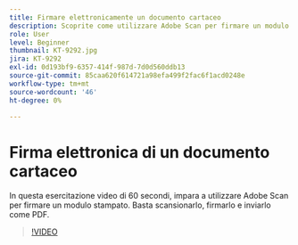 ```yaml
---
title: Firmare elettronicamente un documento cartaceo
description: Scoprite come utilizzare Adobe Scan per firmare un modulo stampato
role: User
level: Beginner
thumbnail: KT-9292.jpg
jira: KT-9292
exl-id: 0d193bf9-6357-414f-987d-7d0d560ddb13
source-git-commit: 85caa620f614721a98efa499f2fac6f1acd0248e
workflow-type: tm+mt
source-wordcount: '46'
ht-degree: 0%

---
```


# Firma elettronica di un documento cartaceo

In questa esercitazione video di 60 secondi, impara a utilizzare Adobe Scan per firmare un modulo stampato. Basta scansionarlo, firmarlo e inviarlo come PDF.

>[!VIDEO](https://video.tv.adobe.com/v/338331?quality=12&learn=on&hidetitle=true)

